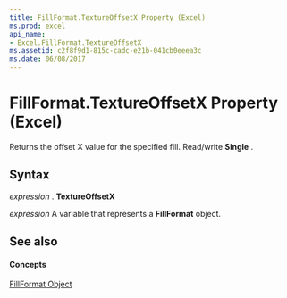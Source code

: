 ```yaml
---
title: FillFormat.TextureOffsetX Property (Excel)
ms.prod: excel
api_name:
- Excel.FillFormat.TextureOffsetX
ms.assetid: c2f8f9d1-815c-cadc-e21b-041cb0eeea3c
ms.date: 06/08/2017
---
```



# FillFormat.TextureOffsetX Property (Excel)

Returns the offset X value for the specified fill. Read/write  **Single** .


## Syntax

 _expression_ . **TextureOffsetX**

 _expression_ A variable that represents a **FillFormat** object.


## See also


#### Concepts


[FillFormat Object](Excel.FillFormat.md)

